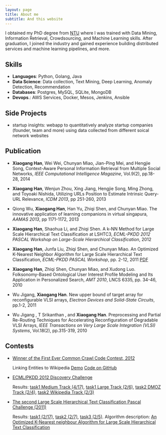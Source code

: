 ```yaml
---
layout: page
title: About me
subtitle: And this website
---
```


I obtained my PhD degree from [NTU](http://www.ntu.edu.sg/Pages/home.aspx) where I was trained with Data Mining, Information Retrieval, Crowdsourcing, and Machine Learning skills. After graduation, I joined the industry and gained experience building distributed services and machine learning pipelines, and more.

## Skills
- **Languages**: Python, Golang, Java
- **Data Science**: Data collection, Text Mining, Deep Learning, Anomaly Detection, Recommendation
- **Databases**: Postgres, MySQL, SQLite, MongoDB
- **Devops**.: AWS Services, Docker, Mesos, Jenkins, Ansible


## Side Projects
- startup insights: webapp to quantitatively analyze startup companies (founder, team and more) using data collected from different soical network websites


## Publication

- **Xiaogang Han**, Wei Wei, Chunyan Miao, Jian-Ping Mei, and Hengjie Song, Context-Aware Personal Information Retrieval from Multiple Social Networks, *IEEE Computational Intelligence Magazine*, Vol.9(2), pp.18-28, 2014

- **Xiaogang Han**, Wenjun Zhou, Xing Jiang, Hengjie Song, Ming Zhong, and Toyoaki Nishida, Utilizing URLs Position to Estimate Intrinsic Query-URL Relevance, *ICDM 2013*, pp 251-260, 2013

- Qiong Wu, **Xiaogang Han**, Han Yu, Zhiqi Shen, and Chunyan Miao. The innovative application of learning companions in virtual singapura, *AAMAS 2013*, pp 1171-1172, 2013

- **Xiaogang Han**, Shaohua Li, and Zhiqi Shen. A k-NN Method for Large Scale Hierarchical Text Classification at LSHTC3, *ECML-PKDD 2012 PASCAL Workshop on Large-Scale Hierarchical Classification*, 2012

- **Xiaogang Han**, Junfa Liu, Zhiqi Shen, and Chunyan Miao. An Optimized K-Nearest Neighbor Algorithm for Large Scale Hierarchical Text Classification, *ECML-PKDD PASCAL Workshop*, pp. 2-12, 2011 [PDF](http://lshtc.iit.demokritos.gr/system/files/XiaogangHan_0.pdf)

- **Xiaogang Han**, Zhiqi Shen, Chunyan Miao, and Xudong Luo. Folksonomy-Based Ontological User Interest Profile Modeling and Its Application in Personalized Search, *AMT 2010*, LNCS 6335, pp. 34-46, 2010

- Wu Jigang, **Xiaogang Han**. New upper bound of target array for reconfigurable VLSI arrays, *Electron Devices and Solid-State Circuits*, pp.1-2, 2011

- Wu Jigang , T Srikanthan , and **Xiaogang Han**. Preprocessing and Partial Re-Routing Techniques for Accelerating Reconfiguration of Degradable VLSI Arrays, *IEEE Transactions on Very Large Scale Integration (VLSI) Systems*, Vol.18(2), pp.315-319, 2010

## Contests

- [Winner of the First Ever Common Crawl Code Contest, 2012](http://commoncrawl.org/announcing-the-winners-of-the-code-contest/)

	Linking Entities to Wikipedia [Demo](http://wikientities.appspot.com/) [Code on GitHub](https://github.com/chrishan/wikientities)

- [ECML/PKDD 2012 Discovery Challenge](http://www.ecmlpkdd2012.net/info/discovery-challenge/)

	Results: [task1 Medium Track (4/17)](http://lshtc.iit.demokritos.gr/lshtc3_track1_medium), [task1 Large Track (2/6)](http://lshtc.iit.demokritos.gr/lshtc3_track1_large), [task2 DMOZ Track (2/4)](http://lshtc.iit.demokritos.gr/lshtc3_track2_dmoz), [task2 Wikipedia Track (2/3)](http://lshtc.iit.demokritos.gr/lshtc3_track2_wiki)

- [The second Large Scale Hierarchical Text Classification Pascal Challenge (2011)](http://lshtc.iit.demokritos.gr/LSHTC2_CFP)

	Results: [task1 (2/17)](http://lshtc.iit.demokritos.gr/lshtc2_task1), [task2 (2/7)](http://lshtc.iit.demokritos.gr/lshtc2_task2), [task3 (2/5)](http://lshtc.iit.demokritos.gr/lshtc2_task3). Algorithm description: [An Optimized K-Nearest neighbour Algorithm for Large Scale Hierarchical Text Classification](http://lshtc.iit.demokritos.gr/system/files/XiaogangHan.pdf)
